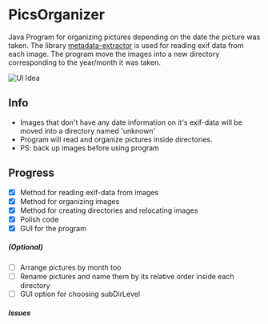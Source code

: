 # PicsOrganizer
Java Program for organizing pictures depending on the date the picture was taken. The library [metadata-extractor](https://github.com/drewnoakes/metadata-extractor) is used for reading exif data from each image. The program move the images into a new directory corresponding to the year/month it was taken. 

![UI Idea](https://user-images.githubusercontent.com/30522200/34437791-9593622a-eca1-11e7-80cb-d8c2522357f9.png)

## Info

- Images that don't have any date information on it's exif-data will be moved into a directory named 'unknown'
- Program will read and organize pictures inside directories.
- PS: back up images before using program

## Progress

- [x] Method for reading exif-data from images 
- [x] Method for organizing images 
- [x] Method for creating directories and relocating images 
- [x] Polish code
- [x] GUI for the program

##### (Optional) 

- [ ] Arrange pictures by month too
- [ ] Rename pictures and name them by its relative order inside each directory
- [ ] GUI option for choosing subDirLevel

##### Issues
